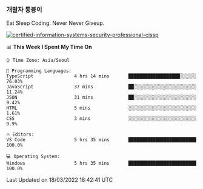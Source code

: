 ### 개발자 통붕이
Eat Sleep Coding.
Never Never Giveup.

[![certified-information-systems-security-professional-cissp](https://user-images.githubusercontent.com/44606727/157613689-acd84ec6-5f8f-4e79-89d9-a8d51f033634.png)](https://www.credly.com/badges/f394a010-85a0-450b-9136-8043af01d71c/public_url)

<!--START_SECTION:waka-->
📊 **This Week I Spent My Time On** 

```text
⌚︎ Time Zone: Asia/Seoul

💬 Programming Languages: 
TypeScript               4 hrs 14 mins       ███████████████████░░░░░░   76.03% 
JavaScript               37 mins             ██░░░░░░░░░░░░░░░░░░░░░░░   11.24% 
JSON                     31 mins             ██░░░░░░░░░░░░░░░░░░░░░░░   9.42% 
HTML                     5 mins              ░░░░░░░░░░░░░░░░░░░░░░░░░   1.61% 
CSS                      3 mins              ░░░░░░░░░░░░░░░░░░░░░░░░░   0.9%

🔥 Editors: 
VS Code                  5 hrs 35 mins       █████████████████████████   100.0%

💻 Operating System: 
Windows                  5 hrs 35 mins       █████████████████████████   100.0%

```


 Last Updated on 18/03/2022 18:42:41 UTC
<!--END_SECTION:waka-->

